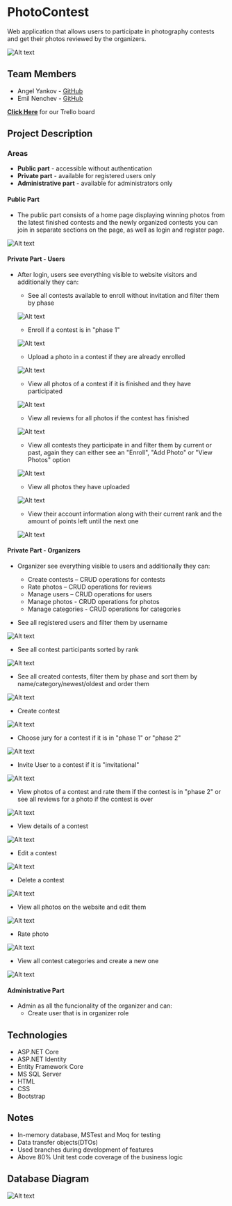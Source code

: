 # PhotoContest
Web application that allows users to participate in photography contests and get their photos reviewed by the organizers.

![Alt text](https://gitlab.com/AngelYankov/photocontest/-/raw/master/Images/Homepage.png)

## Team Members
* Angel Yankov - [GitHub](https://github.com/AngelYankov)
* Emil Nenchev - [GitHub](https://github.com/nnchvxx)

[**Click Here**](https://trello.com/b/ucbjOiuG/photocontest) for our Trello board

## Project Description
### Areas
* **Public part** -  accessible without authentication
* **Private part** - available for registered users only
* **Administrative part** - available for administrators only

#### Public Part
* The public part consists of a home page displaying winning photos from the latest finished contests and the newly organized contests you can join in separate sections on the page, as well as login and register page.

![Alt text](https://gitlab.com/AngelYankov/photocontest/-/raw/master/Images/Carousels.png)

#### Private Part - Users

* After login, users see everything visible to website visitors and additionally they can:
    
     * See all contests available to enroll without invitation and filter them by phase

     ![Alt text](https://gitlab.com/AngelYankov/photocontest/-/raw/master/Images/AllOpen_UserView.png)
     
     * Enroll if a contest is in "phase 1"
     
     ![Alt text](https://gitlab.com/AngelYankov/photocontest/-/raw/master/Images/enroll.png)

     * Upload a photo in a contest if they are already enrolled

     ![Alt text](https://gitlab.com/AngelYankov/photocontest/-/raw/master/Images/AddPhoto.png)

     * View all photos of a contest if it is finished and they have participated

     ![Alt text](https://gitlab.com/AngelYankov/photocontest/-/raw/master/Images/ContestPhotos_UserView.png)

     * View all reviews for all photos if the contest has finished
     
     ![Alt text](https://gitlab.com/AngelYankov/photocontest/-/raw/master/Images/PhotoReviews_UserView.png)

     * View all contests they participate in and filter them by current or past, again they can either see an "Enroll", "Add Photo" or "View Photos" option
     
     ![Alt text](https://gitlab.com/AngelYankov/photocontest/-/raw/master/Images/MyContests.png)

     * View all photos they have uploaded
     
     ![Alt text](https://gitlab.com/AngelYankov/photocontest/-/raw/master/Images/MyPhotos.png)

     * View their account information along with their current rank and the amount of points left until the next one
     
     ![Alt text](https://gitlab.com/AngelYankov/photocontest/-/raw/master/Images/MyAccount.png)
     
#### Private Part - Organizers
* Organizer see everything visible to users and additionally they can:
     * Create contests – CRUD operations for contests
     * Rate photos – CRUD operations for reviews
     * Manage users – CRUD operations for users
     * Manage photos - CRUD operations for photos
     * Manage categories - CRUD operations for categories
     
* See all registered users and filter them by username

![Alt text](https://gitlab.com/AngelYankov/photocontest/-/raw/master/Images/AllUsers_OrganizerView.png)

* See all contest participants sorted by rank

![Alt text](https://gitlab.com/AngelYankov/photocontest/-/raw/master/Images/AllParticipants_OrganizerView.png)

* See all created contests, filter them by phase and sort them by name/category/newest/oldest and order them

![Alt text](https://gitlab.com/AngelYankov/photocontest/-/raw/master/Images/AllContests_OrganizerView.png)

* Create contest

![Alt text](https://gitlab.com/AngelYankov/photocontest/-/raw/master/Images/CreateContest.png)

* Choose jury for a contest if it is in "phase 1" or "phase 2"

![Alt text](https://gitlab.com/AngelYankov/photocontest/-/raw/master/Images/ChooseJury.png)

* Invite User to a contest if it is "invitational"

![Alt text](https://gitlab.com/AngelYankov/photocontest/-/raw/master/Images/Invite.png)

* View photos of a contest and rate them if the contest is in "phase 2" or see all reviews for a photo if the contest is over

![Alt text](https://gitlab.com/AngelYankov/photocontest/-/raw/master/Images/ContestPhotos_OrganizerView.png)

* View details of a contest

![Alt text](https://gitlab.com/AngelYankov/photocontest/-/raw/master/Images/ContestDetails_OrganizerView.png)

* Edit a contest

![Alt text](https://gitlab.com/AngelYankov/photocontest/-/raw/master/Images/UpdateContest.png)

* Delete a contest

![Alt text](https://gitlab.com/AngelYankov/photocontest/-/raw/master/Images/DeleteContest.png)

* View all photos on the website and edit them

![Alt text](https://gitlab.com/AngelYankov/photocontest/-/raw/master/Images/AllPhotos_OrganizerView.png)

* Rate photo

![Alt text](https://gitlab.com/AngelYankov/photocontest/-/raw/master/Images/RatePhoto.png)

* View all contest categories and create a new one

![Alt text](https://gitlab.com/AngelYankov/photocontest/-/raw/master/Images/AllCategories.png)

#### Administrative Part
* Admin as all the funcionality of the organizer and can:
     * Create user that is in organizer role

## Technologies
* ASP.NET Core
* ASP.NET Identity
* Entity Framework Core
* MS SQL Server
* HTML
* CSS
* Bootstrap

## Notes
* In-memory database, MSTest and Moq for testing
* Data transfer objects(DTOs)
* Used branches during development of features
* Above 80% Unit test code coverage of the business logic

## Database Diagram
![Alt text](https://gitlab.com/AngelYankov/photocontest/-/raw/master/Images/DatabaseDiagram.png)
